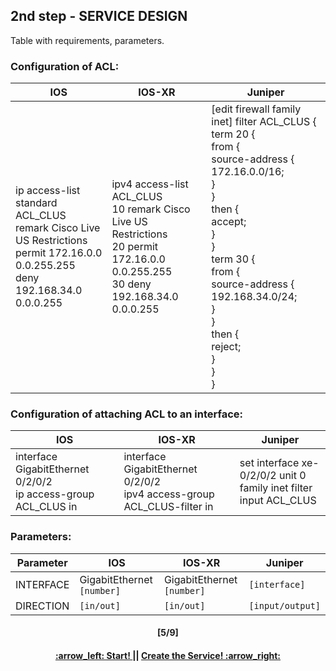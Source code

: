 ## 2nd step - SERVICE DESIGN

Table with requirements, parameters.

### Configuration of ACL:

IOS  | IOS-XR | Juniper
------------- | ------------- | ------------- 
ip access-list standard ACL_CLUS <br> remark Cisco Live US Restrictions <br> permit 172.16.0.0 0.0.255.255 <br> deny 192.168.34.0 0.0.0.255 | ipv4 access-list ACL_CLUS <br> 10 remark Cisco Live US Restrictions <br> 20 permit 172.16.0.0 0.0.255.255 <br> 30 deny 192.168.34.0 0.0.0.255 | [edit firewall family inet] filter ACL_CLUS { <br> term 20 {<br> from { <br> source-address {<br> 172.16.0.0/16;<br> }<br> }<br> then {<br> accept;<br> }<br> }<br> term 30 {<br> from {<br> source-address {<br> 192.168.34.0/24;<br> }<br> }<br> then {<br> reject;<br> }<br> }<br> }

### Configuration of attaching ACL to an interface:

IOS  | IOS-XR | Juniper
------------- | ------------- | ------------- 
interface GigabitEthernet 0/2/0/2 <br> ip access-group ACL_CLUS in | interface GigabitEthernet 0/2/0/2 <br> ipv4 access-group ACL_CLUS-filter in <br> |  set interface xe-0/2/0/2 unit 0 <br> family inet filter input ACL_CLUS  |

### Parameters:

Parameter | IOS  | IOS-XR | Juniper
------------ | ------------- | ------------- | -------------
INTERFACE | GigabitEthernet `[number]` | GigabitEthernet `[number]` | `[interface]`
DIRECTION | `[in/out]` | `[in/out]` | `[input/output]`

<h4 align="center">[5/9]</h4>
<h4 align="center"> <a href="/readme/3.md"> :arrow_left: Start! </a> || <a href="/readme/5.md"> Create the Service! :arrow_right: </a> </h4>
